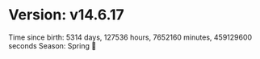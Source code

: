 # Version: v14.6.17
Time since birth: 5314 days, 127536 hours, 7652160 minutes, 459129600 seconds
Season: Spring 🌸
